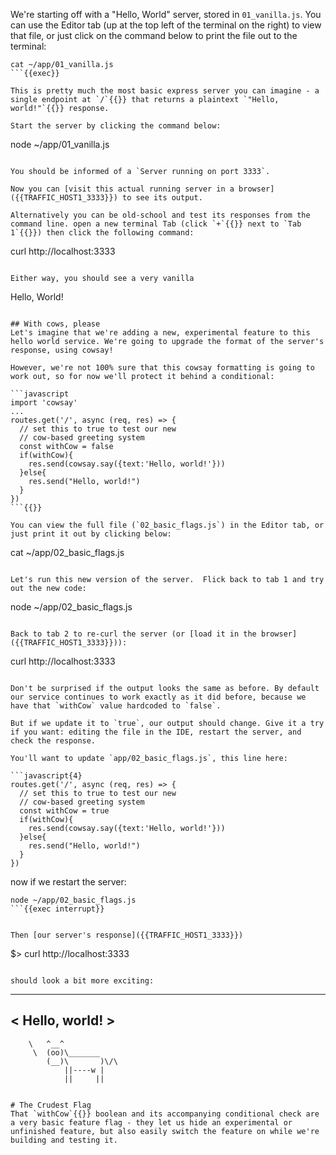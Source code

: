 We're starting off with a "Hello, World" server, stored in `01_vanilla.js`. You can use the Editor tab (up at the top left of the terminal on the right) to view that file, or just click on the command below
to print the file out to the terminal:

```
cat ~/app/01_vanilla.js
```{{exec}}

This is pretty much the most basic express server you can imagine - a single endpoint at `/`{{}} that returns a plaintext `"Hello, world!"`{{}} response.

Start the server by clicking the command below:
```
node ~/app/01_vanilla.js
```{{exec}}

You should be informed of a `Server running on port 3333`.

Now you can [visit this actual running server in a browser]({{TRAFFIC_HOST1_3333}}) to see its output. 

Alternatively you can be old-school and test its responses from the command line. open a new terminal Tab (click `+`{{}} next to `Tab 1`{{}}) then click the following command:

```
curl http://localhost:3333
```{{exec}}

Either way, you should see a very vanilla
```
Hello, World!
```

## With cows, please
Let's imagine that we're adding a new, experimental feature to this hello world service. We're going to upgrade the format of the server's response, using cowsay!

However, we're not 100% sure that this cowsay formatting is going to work out, so for now we'll protect it behind a conditional:

```javascript
import 'cowsay'
...
routes.get('/', async (req, res) => {
  // set this to true to test our new
  // cow-based greeting system
  const withCow = false
  if(withCow){
    res.send(cowsay.say({text:'Hello, world!'}))
  }else{
    res.send("Hello, world!")
  }
})
```{{}}

You can view the full file (`02_basic_flags.js`) in the Editor tab, or just print it out by clicking below:

```
cat ~/app/02_basic_flags.js
```{{exec interrupt}}

Let's run this new version of the server.  Flick back to tab 1 and try out the new code:

```
node ~/app/02_basic_flags.js
```{{exec interrupt}}

Back to tab 2 to re-curl the server (or [load it in the browser]({{TRAFFIC_HOST1_3333}})):

```
curl http://localhost:3333
```{{exec}}

Don't be surprised if the output looks the same as before. By default our service continues to work exactly as it did before, because we have that `withCow` value hardcoded to `false`.

But if we update it to `true`, our output should change. Give it a try if you want: editing the file in the IDE, restart the server, and check the response.

You'll want to update `app/02_basic_flags.js`, this line here:

```javascript{4}
routes.get('/', async (req, res) => {
  // set this to true to test our new
  // cow-based greeting system
  const withCow = true
  if(withCow){
    res.send(cowsay.say({text:'Hello, world!'}))
  }else{
    res.send("Hello, world!")
  }
})
```

now if we restart the server:
```
node ~/app/02_basic_flags.js
```{{exec interrupt}}


Then [our server's response]({{TRAFFIC_HOST1_3333}})

```
$> curl http://localhost:3333
```{{exec}}

should look a bit more exciting:

```
 _______________
< Hello, world! >
 ---------------
        \   ^__^
         \  (oo)\_______
            (__)\       )\/\
                ||----w |
                ||     ||
```{{}}

# The Crudest Flag
That `withCow`{{}} boolean and its accompanying conditional check are a very basic feature flag - they let us hide an experimental or unfinished feature, but also easily switch the feature on while we're building and testing it.
